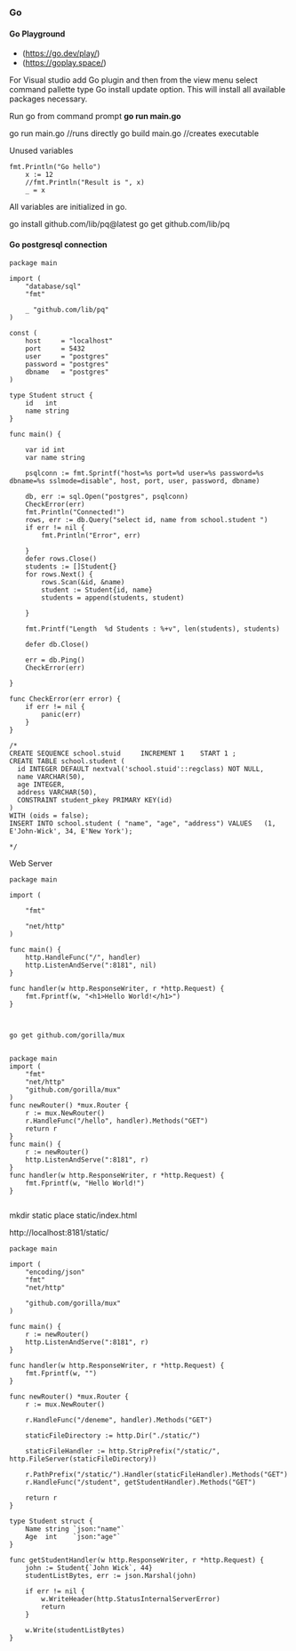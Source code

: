 
### Go
#### Go Playground     
- (https://go.dev/play/)
- (https://goplay.space/)

For Visual studio add Go plugin and then from the view menu select command pallette type Go install update option. This will install all available packages necessary.

Run go from command prompt __go run main.go__

go run main.go //runs directly
go build main.go  //creates executable

Unused variables

```
fmt.Println("Go hello")
	x := 12
	//fmt.Println("Result is ", x)
	_ = x

```

All variables are initialized in go.

go install github.com/lib/pq@latest
go get github.com/lib/pq


#### Go postgresql connection

```
package main

import (
	"database/sql"
	"fmt"

	_ "github.com/lib/pq"
)

const (
	host     = "localhost"
	port     = 5432
	user     = "postgres"
	password = "postgres"
	dbname   = "postgres"
)

type Student struct {
	id   int
	name string
}

func main() {

	var id int
	var name string

	psqlconn := fmt.Sprintf("host=%s port=%d user=%s password=%s dbname=%s sslmode=disable", host, port, user, password, dbname)

	db, err := sql.Open("postgres", psqlconn)
	CheckError(err)
	fmt.Println("Connected!")
	rows, err := db.Query("select id, name from school.student ")
	if err != nil {
		fmt.Println("Error", err)

	}
	defer rows.Close()
	students := []Student{}
	for rows.Next() {
		rows.Scan(&id, &name)
		student := Student{id, name}
		students = append(students, student)

	}

	fmt.Printf("Length  %d Students : %+v", len(students), students)

	defer db.Close()

	err = db.Ping()
	CheckError(err)

}

func CheckError(err error) {
	if err != nil {
		panic(err)
	}
}

/*
CREATE SEQUENCE school.stuid     INCREMENT 1    START 1 ;
CREATE TABLE school.student (
  id INTEGER DEFAULT nextval('school.stuid'::regclass) NOT NULL,
  name VARCHAR(50),
  age INTEGER,
  address VARCHAR(50),
  CONSTRAINT student_pkey PRIMARY KEY(id)
)
WITH (oids = false);
INSERT INTO school.student ( "name", "age", "address") VALUES   (1, E'John-Wick', 34, E'New York');

*/

```




Web Server
```
package main

import (
	
	"fmt"

	"net/http"
)

func main() {
	http.HandleFunc("/", handler)
	http.ListenAndServe(":8181", nil)
}

func handler(w http.ResponseWriter, r *http.Request) {
	fmt.Fprintf(w, "<h1>Hello World!</h1>")
}



go get github.com/gorilla/mux


package main
import (
	"fmt"
	"net/http"
	"github.com/gorilla/mux"
)
func newRouter() *mux.Router {
	r := mux.NewRouter()
	r.HandleFunc("/hello", handler).Methods("GET")
	return r
}
func main() {
	r := newRouter()
	http.ListenAndServe(":8181", r)
}
func handler(w http.ResponseWriter, r *http.Request) {
	fmt.Fprintf(w, "Hello World!")
}


```
mkdir static
place static/index.html

http://localhost:8181/static/


```
package main

import (
	"encoding/json"
	"fmt"
	"net/http"

	"github.com/gorilla/mux"
)

func main() {
	r := newRouter()
	http.ListenAndServe(":8181", r)
}

func handler(w http.ResponseWriter, r *http.Request) {
	fmt.Fprintf(w, "")
}

func newRouter() *mux.Router {
	r := mux.NewRouter()

	r.HandleFunc("/deneme", handler).Methods("GET")

	staticFileDirectory := http.Dir("./static/")

	staticFileHandler := http.StripPrefix("/static/", http.FileServer(staticFileDirectory))

	r.PathPrefix("/static/").Handler(staticFileHandler).Methods("GET")
	r.HandleFunc("/student", getStudentHandler).Methods("GET")

	return r
}

type Student struct {
	Name string `json:"name"`
	Age  int    `json:"age"`
}

func getStudentHandler(w http.ResponseWriter, r *http.Request) {
	john := Student{`John Wick`, 44}
	studentListBytes, err := json.Marshal(john)

	if err != nil {
		w.WriteHeader(http.StatusInternalServerError)
		return
	}

	w.Write(studentListBytes)
}


```






